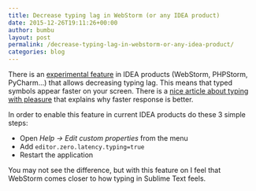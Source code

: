 ```yaml
---
title: Decrease typing lag in WebStorm (or any IDEA product)
date: 2015-12-26T19:11:26+00:00
author: bumbu
layout: post
permalink: /decrease-typing-lag-in-webstorm-or-any-idea-product/
categories: blog
---
```

There is an <a href="http://blog.jetbrains.com/idea/2015/08/experimental-zero-latency-typing-in-intellij-idea-15-eap/" target="_blank">experimental feature</a> in IDEA products (WebStorm, PHPStorm, PyCharm...) that allows decreasing typing lag. This means that typed symbols appear faster on your screen. There is a <a href="https://pavelfatin.com/typing-with-pleasure/" target="_blank">nice article about typing with pleasure</a> that explains why faster response is better.

In order to enable this feature in current IDEA products do these 3 simple steps:
<ul>
	<li>Open <em>Help -&gt; Edit custom properties</em> from the menu</li>
	<li>Add <code>editor.zero.latency.typing=true</code></li>
	<li>Restart the application</li>
</ul>
You may not see the difference, but with this feature on I feel that WebStorm comes closer to how typing in Sublime Text feels.
